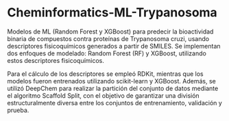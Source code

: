 # Cheminformatics-ML-Trypanosoma
Modelos de ML (Random Forest y XGBoost) para predecir la bioactividad binaria de compuestos contra proteínas de Trypanosoma cruzi, usando descriptores fisicoquímicos generados a partir de SMILES.
Se implementan dos enfoques de modelado: Random Forest (RF) y XGBoost, utilizando estos descriptores fisicoquímicos.

Para el cálculo de los descriptores se empleó RDKit, mientras que los modelos fueron entrenados utilizando scikit-learn y XGBoost.
Además, se utilizó DeepChem para realizar la partición del conjunto de datos mediante el algoritmo Scaffold Split, con el objetivo de garantizar una división estructuralmente diversa entre los conjuntos de entrenamiento, validación y prueba.
